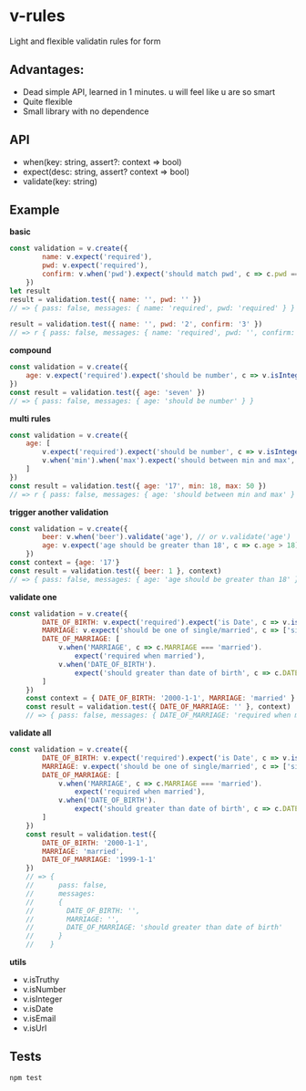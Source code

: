 # v-rules
Light and flexible validatin rules for form


## Advantages:

-   Dead simple API, learned in 1 minutes. u will feel like u are so smart
-   Quite flexible
-   Small library with no dependence

## API
-   when(key: string, assert?: context => bool)
-   expect(desc: string, assert? context => bool)
-   validate(key: string)

## Example

**basic**

```jsx
const validation = v.create({
        name: v.expect('required'),
        pwd: v.expect('required'),
        confirm: v.when('pwd').expect('should match pwd', c => c.pwd === c.confirm)
    })
let result
result = validation.test({ name: '', pwd: '' })
// => { pass: false, messages: { name: 'required', pwd: 'required' } }

result = validation.test({ name: '', pwd: '2', confirm: '3' })
// => r { pass: false, messages: { name: 'required', pwd: '', confirm: 'should match pwd' } }
```

**compound**

```js
const validation = v.create({
    age: v.expect('required').expect('should be number', c => v.isInteger(c.age))
})
const result = validation.test({ age: 'seven' })
// => { pass: false, messages: { age: 'should be number' } }
```

**multi rules**

```js
const validation = v.create({
    age: [
        v.expect('required').expect('should be number', c => v.isInteger(c.age)), // 1st rule
        v.when('min').when('max').expect('should between min and max', c => c.min < c.age && c.age < c.max)
    ]
})
const result = validation.test({ age: '17', min: 18, max: 50 })
// => r { pass: false, messages: { age: 'should between min and max' } }
```

**trigger another validation**

```js
const validation = v.create({
        beer: v.when('beer').validate('age'), // or v.validate('age')
        age: v.expect('age should be greater than 18', c => c.age > 18)
    })
const context = {age: '17'}
const result = validation.test({ beer: 1 }, context)
// => { pass: false, messages: { age: 'age should be greater than 18' } }
```

**validate one**

```js
const validation = v.create({
        DATE_OF_BIRTH: v.expect('required').expect('is Date', c => v.isDate(c.DATE_OF_BIRTH)),
        MARRIAGE: v.expect('should be one of single/married', c => ['single', 'married'].includes(c.MARRIAGE)),
        DATE_OF_MARRIAGE: [
            v.when('MARRIAGE', c => c.MARRIAGE === 'married').
                expect('required when married'),
            v.when('DATE_OF_BIRTH').
                expect('should greater than date of birth', c => c.DATE_OF_MARRIAGE > c.DATE_OF_BIRTH),
        ]
    })
    const context = { DATE_OF_BIRTH: '2000-1-1', MARRIAGE: 'married' }
    const result = validation.test({ DATE_OF_MARRIAGE: '' }, context)
    // => { pass: false, messages: { DATE_OF_MARRIAGE: 'required when married' } }
```

**validate all**

```js
const validation = v.create({
        DATE_OF_BIRTH: v.expect('required').expect('is Date', c => v.isDate(c.DATE_OF_BIRTH)),
        MARRIAGE: v.expect('should be one of single/married', c => ['single', 'married'].includes(c.MARRIAGE)),
        DATE_OF_MARRIAGE: [
            v.when('MARRIAGE', c => c.MARRIAGE === 'married').
                expect('required when married'),
            v.when('DATE_OF_BIRTH').
                expect('should greater than date of birth', c => c.DATE_OF_MARRIAGE > c.DATE_OF_BIRTH),
        ]
    })
    const result = validation.test({
        DATE_OF_BIRTH: '2000-1-1',
        MARRIAGE: 'married',
        DATE_OF_MARRIAGE: '1999-1-1'
    })
    // => { 
    //      pass: false,
    //      messages: 
    //      { 
    //        DATE_OF_BIRTH: '',
    //        MARRIAGE: '',
    //        DATE_OF_MARRIAGE: 'should greater than date of birth' 
    //      } 
    //    }

```

**utils**

-   v.isTruthy
-   v.isNumber
-   v.isInteger
-   v.isDate
-   v.isEmail
-   v.isUrl

## Tests
```
npm test
```
